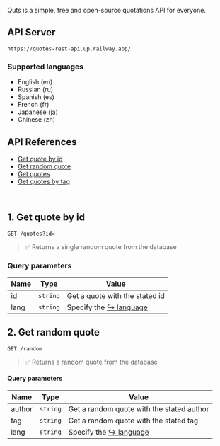 Quts is a simple, free and open-source quotations API for everyone.

## API Server
```
https://quotes-rest-api.up.railway.app/
```

### Supported languages
- English (en)
- Russian (ru)
- Spanish (es)
- French (fr)
- Japanese (ja)
- Chinese (zh)

## API References
- [Get quote by id](#1-get-quote-by-id)
- [Get random quote](#2-get-random-quote)
- [Get quotes](#)
- [Get quotes by tag](#)

<br>

## 1. Get quote by id
```HTTP
GET /quotes?id=
```
> ✅ Returns a single random quote from the database

### Query parameters
| Name  | Type | Value |
| ------------- | ------------- | ------------- |
| id  | ``string``  | Get a quote with the stated id |
| lang  | ``string`` | Specify the [↪ language](#supported-languages) |

## 2. Get random quote
```HTTP
GET /random
```
> ✅ Returns a random quote from the database

#### Query parameters
| Name  | Type | Value |
| ------------- | ------------- | ------------- |
| author  | ``string``  | Get a random quote with the stated author |
| tag  | ``string``  | Get a random quote with the stated tag |
| lang  | ``string`` | Specify the [↪ language](#supported-languages) |